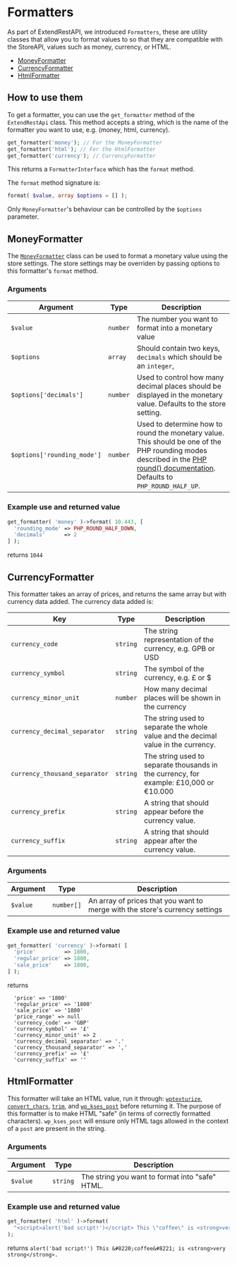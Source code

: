 # Formatters
As part of ExtendRestAPI, we introduced `Formatters`, these are utility classes that allow you to format values to
so that they are compatible with the StoreAPI, values such as money, currency, or HTML.

- [MoneyFormatter](#MoneyFormatter)
- [CurrencyFormatter](#CurrencyFormatter)
- [HtmlFormatter](#HtmlFormatter)

## How to use them
To get a formatter, you can use the `get_formatter` method of the `ExtendRestApi` class. This method accepts a string,
which is the name of the formatter you want to use, e.g. (money, html, currency).

```php
get_formatter('money'); // For the MoneyFormatter
get_formatter('html'); // For the HtmlFormatter
get_formatter('currency'); // CurrencyFormatter
```

This returns a `FormatterInterface` which has the `format` method.

The `format` method signature is:
```php
format( $value, array $options = [] );
``` 
Only `MoneyFormatter`'s behaviour can be controlled by the `$options` parameter. 

## MoneyFormatter
The [`MoneyFormatter`](https://github.com/woocommerce/woocommerce-gutenberg-products-block/blob/trunk/src/StoreApi/Formatters/MoneyFormatter.php)
class can be used to format a monetary value using the store settings. The store settings may be overriden by passing
options to this formatter's `format` method.

### Arguments
| Argument | Type | Description |
|---|---|---|
| `$value` | `number` | The number you want to format into a monetary value |
| `$options` | `array` | Should contain two keys, `decimals` which should be an `integer`, 
| `$options['decimals']` | `number` | Used to control how many decimal places should be displayed in the monetary value. Defaults to the store setting. |
| `$options['rounding_mode']` |  `number` |  Used to determine how to round the monetary value. This should be one of the PHP rounding modes described in the [PHP round() documentation](https://www.php.net/manual/en/function.round.php). Defaults to `PHP_ROUND_HALF_UP`.
  
### Example use and returned value
```php
get_formatter( 'money' )->format( 10.443, [
  'rounding_mode' => PHP_ROUND_HALF_DOWN,
  'decimals'      => 2
] );
```
returns `1044`

## CurrencyFormatter
This formatter takes an array of prices, and returns the same array but with currency data added. The currency data
added is:

| Key | Type | Description |
|---|---|---|
| `currency_code` | `string` | The string representation of the currency, e.g. GPB or USD |            
| `currency_symbol` | `string` | The symbol of the currency, e.g. &pound; or &dollar; |           
| `currency_minor_unit` | `number` | How many decimal places will be shown in the currency |       
| `currency_decimal_separator` | `string` | The string used to separate the whole value and the decimal value in the currency. |
| `currency_thousand_separator` | `string` | The string used to separate thousands in the currency, for example: &pound;10,000 or &euro;10.000 |
| `currency_prefix` | `string` | A string that should appear before the currency value. |
| `currency_suffix` | `string` | A string that should appear after the currency value. |

### Arguments

| Argument | Type | Description |
|---|---|---|
`$value` | `number[]` | An array of prices that you want to merge with the store's currency settings

### Example use and returned value
```php
get_formatter( 'currency' )->format( [
  'price'         => 1800,
  'regular_price' => 1800,
  'sale_price'    => 1800,
] );
```
returns
```
  'price' => '1800'
  'regular_price' => '1800'
  'sale_price' => '1800'
  'price_range' => null
  'currency_code' => 'GBP'
  'currency_symbol' => '£'
  'currency_minor_unit' => 2
  'currency_decimal_separator' => '.' 
  'currency_thousand_separator' => ',' 
  'currency_prefix' => '£'
  'currency_suffix' => ''
  ```

## HtmlFormatter
This formatter will take an HTML value, run it through: [`wptexturize`](https://developer.wordpress.org/reference/functions/wptexturize/),
[`convert_chars`](https://developer.wordpress.org/reference/functions/convert_chars/),
[`trim`](https://www.php.net/manual/en/function.trim.php), and [`wp_kses_post`](https://developer.wordpress.org/reference/functions/wp_kses_post/)
before returning it. The purpose of this formatter is to make HTML "safe" (in terms of correctly formatted characters).
`wp_kses_post` will ensure only HTML tags allowed in the context of a `post` are present in the string.

### Arguments


| Argument | Type | Description |
|---|---|---|
`$value` | `string` | The string you want to format into "safe" HTML.

### Example use and returned value
```php
get_formatter( 'html' )->format(
  "<script>alert('bad script!')</script> This \"coffee\" is <strong>very strong</strong>."
);
```
returns
`alert('bad script!') This &#8220;coffee&#8221; is <strong>very strong</strong>.`
